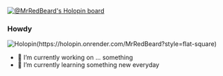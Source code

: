 [![@MrRedBeard's Holopin board](https://holopin.io/api/user/board?user=mrredbeard)](https://holopin.io/@mrredbeard)

### Howdy

![Holopin(https://holopin.onrender.com/MrRedBeard?style=flat-square)](https://holopin.io/@MrRedBeard)

- 🔭 I’m currently working on ... something
- 🌱 I’m currently learning something new everyday

<!--

Here are some ideas to get you started:
- 👯 I’m looking to collaborate on crossplatform multi use solutions
- 🤔 I’m looking for help with ... take a look and see what appeals 
- 💬 Ask me about ...
- 📫 How to reach me: ...
- ⚡ Fun fact: ...
-->
